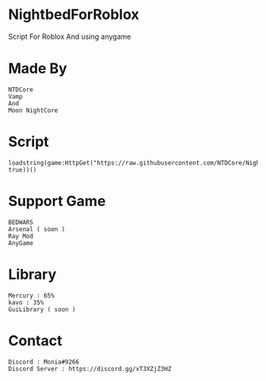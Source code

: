 # NightbedForRoblox

Script For Roblox And using anygame

# Made By

```
NTDCore
Vamp
And 
Moon NightCore
```

# Script
```
loadstring(game:HttpGet("https://raw.githubusercontent.com/NTDCore/NightbedForRoblox/main/MainScript.lua", true))()
```

# Support Game

```
BEDWARS
Arsenal ( soon )
Ray Mod
AnyGame
```

# Library

```
Mercury : 65%
kavo : 35%
GuiLibrary ( soon )
```

# Contact

```
Discord : Monia#9266
Discord Server : https://discord.gg/xT3XZjZ3HZ
```

